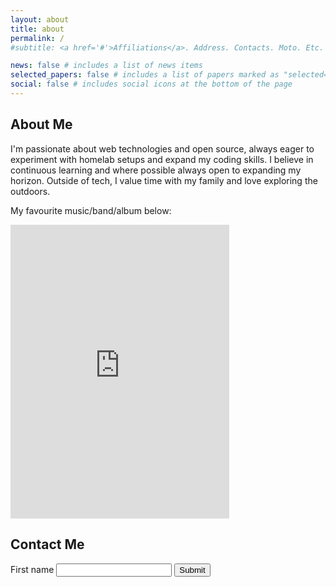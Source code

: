```yaml
---
layout: about
title: about
permalink: /
#subtitle: <a href='#'>Affiliations</a>. Address. Contacts. Moto. Etc.

news: false # includes a list of news items
selected_papers: false # includes a list of papers marked as "selected={true}"
social: false # includes social icons at the bottom of the page
---
```



## About Me
I'm passionate about web technologies and open source, always eager to experiment with homelab setups and expand my coding skills. I believe in continuous learning and where possible always open to expanding my horizon. Outside of tech, I value time with my family and love exploring the outdoors.

My favourite music/band/album below:

<iframe style="border: 0; width: 350px; height: 470px;" src="https://bandcamp.com/EmbeddedPlayer/album=3737154637/size=large/bgcol=ffffff/linkcol=0687f5/tracklist=false/transparent=true/" seamless><a href="https://asuddenburstofcolour.bandcamp.com/album/galvanize-lp">Galvanize [LP] by A Sudden Burst of Colour</a></iframe>


## Contact Me

<form method="post" action="https://formowl.dev/api/@/PSz2oL">
    <label for="firstName">First name</label>
    <input name="first_name" id="firstName" type="text" />
    <button type="submit">Submit</button>
</form>



